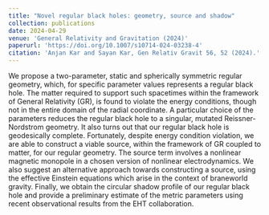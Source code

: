 ```yaml
---
title: "Novel regular black holes: geometry, source and shadow"
collection: publications
date: 2024-04-29
venue: 'General Relativity and Gravitation (2024)'
paperurl: 'https://doi.org/10.1007/s10714-024-03238-4'
citation: 'Anjan Kar and Sayan Kar, Gen Relativ Gravit 56, 52 (2024).'
---
```


We propose a two-parameter, static and spherically symmetric regular geometry, which, for specific parameter values represents a regular black hole. The matter required to support such spacetimes within the framework of General Relativity (GR), is found to violate the energy conditions, though not in the entire domain of the radial coordinate. A particular choice of the parameters reduces the regular black hole to a singular, mutated Reissner-Nordstrom geometry. It also turns out that our regular black hole is geodesically complete. Fortunately, despite energy condition violation, we are able to construct a viable source, within the framework of GR coupled to matter, for our regular geometry. The source term involves a nonlinear magnetic monopole in a chosen version of nonlinear electrodynamics. We also suggest an alternative approach towards constructing a source, using the effective Einstein equations which arise in the context of braneworld gravity. Finally, we obtain the circular shadow profile of our regular black hole and provide a preliminary estimate of the metric parameters using recent observational results from the EHT collaboration.
